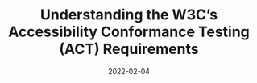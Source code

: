 ---
date: 2022-02-04
draft: true
publisher: boiaorg
tags:
  - accessibility
  - conformance
  - testing
target_url: https://www.boia.org/blog/understanding-the-w3cs-accessibility-conformance-testing-act-requirements
title: Understanding the W3C’s Accessibility Conformance Testing (ACT) Requirements
---